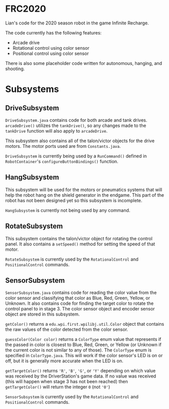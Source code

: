# FRC2020

Lian's code for the 2020 season robot in the game Infinite Recharge.

The code currently has the following features:

* Arcade drive
* Rotational control using color sensor
* Positional control using color sensor

There is also some placeholder code written for autonomous, hanging, and shooting.

# Subsystems

## DriveSubsystem

`DriveSubsystem.java` contains code for both arcade and tank drives. `arcadeDrive()` utilizes the `tankDrive()`, so any changes made to the `tankDrive` function will also apply to `arcadeDrive`.

This subsystem also contains all of the talon/victor objects for the drive motors. The motor ports used are from `Constants.java`.

`DriveSubsystem` is currently being used by a `RunCommand()` defined in `RobotContainer`'s `configureButtonBindings()` function.

## HangSubsystem

This subsystem will be used for the motors or pneumatics systems that will help the robot hang on the shield generator in the endgame. This part of the robot has not been designed yet so this subsystem is incomplete.

`HangSubsystem` is currently not being used by any command.

## RotateSubsystem

This subsystem contains the talon/victor object for rotating the control panel. It also contains a `setSpeed()` method for setting the speed of that motor.

`RotateSubsystem` is currently used by the `RotationalControl` and `PositionalControl` commands.

## SensorSubsystem

`SensorSubsystem.java` contains code for reading the color value from the color sensor and classifying that color as Blue, Red, Green, Yellow, or Unknown. It also contains code for finding the target color to rotate the control panel to in stage 3. The color sensor object and encoder sensor object are stored in this subsystem.

`getColor()` returns a `edu.wpi.first.wpilibj.util.Color` object that contains the raw values of the color detected from the color sensor.

`guessColor(Color color)` returns a `ColorType` enum value that represents if the passed in color is closest to Blue, Red, Green, or Yellow (or Unknown if the current color is not similar to any of those). The `ColorType` enum is specified in `ColorType.java`. This will work if the color sensor's LED is on or off, but it is generally more accurate when the LED is on.

`getTargetColor()` returns `'R'`, `'B'`, `'G'`, or `'Y'` depending on which value was received by the DriverStation's game data. If no value was received (this will happen when stage 3 has not been reached) then `getTargetColor()` will return the integer `0` (not `'0'`)

`SensorSubsystem` is currently used by the `RotationalControl` and `PositionalControl` commands.
